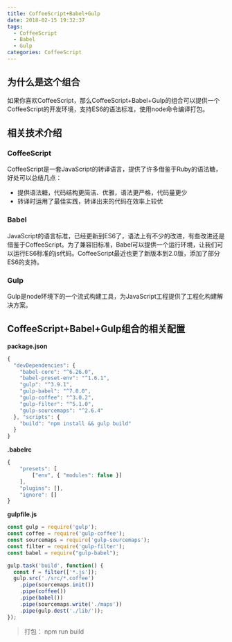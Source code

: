 ```yaml
---
title: CoffeeScript+Babel+Gulp
date: 2018-02-15 19:32:37
tags:
  - CoffeeScript
  - Babel
  - Gulp
categories: CoffeeScript
---
```

## 为什么是这个组合
如果你喜欢CoffeeScript，那么CoffeeScript+Babel+Gulp的组合可以提供一个CoffeeScript的开发环境，支持ES6的语法标准，使用node命令编译打包。
## 相关技术介绍
### CoffeeScript
CoffeeScript是一套JavaScript的转译语言，提供了许多借鉴于Ruby的语法糖，好处可以总结几点：
- 提供语法糖，代码结构更简洁、优雅，语法更严格，代码量更少
- 转译时运用了最佳实践，转译出来的代码在效率上较优
### Babel
JavaScript的语言标准，已经更新到ES6了，语法上有不少的改进，有些改进还是借鉴于CoffeeScript。为了兼容旧标准，Babel可以提供一个运行环境，让我们可以运行ES6标准的js代码。CoffeeScript最近也更了新版本到2.0版，添加了部分ES6的支持。
### Gulp
Gulp是node环境下的一个流式构建工具，为JavaScript工程提供了工程化构建解决方案。
## CoffeeScript+Babel+Gulp组合的相关配置
**package.json**
``` javascript
{
  "devDependencies": {
    "babel-core": "^6.26.0",
    "babel-preset-env": "^1.6.1",
    "gulp": "^3.9.1",
    "gulp-babel": "^7.0.0",
    "gulp-coffee": "^3.0.2",
    "gulp-filter": "^5.1.0",
    "gulp-sourcemaps": "^2.6.4"
  }, "scripts": {
    "build": "npm install && gulp build"
  }
}
```
**.babelrc**
``` javascript
{  
    "presets": [  
        ["env", { "modules": false }] 
    ],  
    "plugins": [],
    "ignore": []  
}
```
**gulpfile.js**
``` javascript
const gulp = require('gulp');
const coffee = require('gulp-coffee');
const sourcemaps = require('gulp-sourcemaps');
const filter = require('gulp-filter');
const babel = require("gulp-babel");

gulp.task('build', function() {
  const f = filter(['*.js']);
  gulp.src('./src/*.coffee')
    .pipe(sourcemaps.init())
    .pipe(coffee())
    .pipe(babel())
    .pipe(sourcemaps.write('./maps'))
    .pipe(gulp.dest('./lib/'));
});
```
> 打包： npm run build

